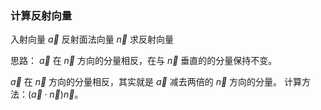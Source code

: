 ### 计算反射向量

入射向量 $\vec{a}$ 反射面法向量 $\vec{n}$ 求反射向量

思路：
$\vec{a}$ 在 $\vec{n}$ 方向的分量相反，在与 $\vec{n}$ 垂直的的分量保持不变。

$\vec{a}$ 在 $\vec{n}$ 方向的分量相反，其实就是 $\vec{a}$ 减去两倍的 $\vec{n}$ 方向的分量。
计算方法：$(\vec{a} \cdot \vec{n}) \vec{n}$。
